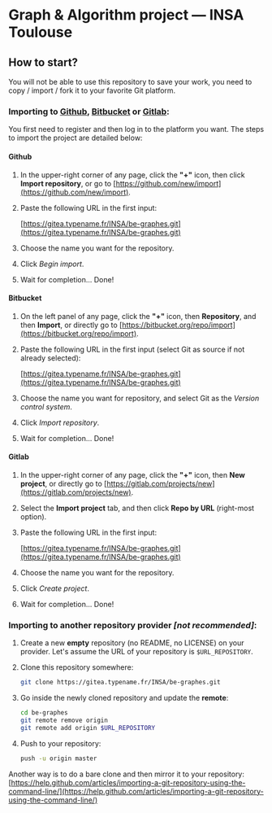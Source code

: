 # Graph & Algorithm project &mdash; INSA Toulouse

## How to start?

You will not be able to use this repository to save your work, you need to copy / import / fork it to 
your favorite Git platform.

### Importing to [Github](https://github.com), [Bitbucket](https://bitbucket.org) or [Gitlab](https://gitlab.com):

You first need to register and then log in to the platform you want. The steps to import the project are detailed below:

#### Github

1. In the upper-right corner of any page, click the **"+"** icon, then click **Import repository**, or go to [https://github.com/new/import](https://github.com/new/import). 

2. Paste the following URL in the first input:
 
    [https://gitea.typename.fr/INSA/be-graphes.git](https://gitea.typename.fr/INSA/be-graphes.git)

3. Choose the name you want for the repository.

4. Click *Begin import*.

5. Wait for completion... Done!

#### Bitbucket

1. On the left panel of any page, click the **"+"** icon, then **Repository**, and then **Import**, or directly go to [https://bitbucket.org/repo/import](https://bitbucket.org/repo/import). 

2. Paste the following URL in the first input (select Git as source if not already selected):
 
    [https://gitea.typename.fr/INSA/be-graphes.git](https://gitea.typename.fr/INSA/be-graphes.git)

3. Choose the name you want for repository, and select Git as the *Version control system*.

4. Click *Import repository*.

5. Wait for completion... Done!

#### Gitlab

1. In the upper-right corner of any page, click the **"+"** icon, then **New project**, or directly go to [https://gitlab.com/projects/new](https://gitlab.com/projects/new).

2. Select the **Import project** tab, and then click **Repo by URL** (right-most option).


3. Paste the following URL in the first input:
 
    [https://gitea.typename.fr/INSA/be-graphes.git](https://gitea.typename.fr/INSA/be-graphes.git)
    
4. Choose the name you want for the repository.

5. Click *Create project*.

6. Wait for completion... Done!

### Importing to another repository provider *[not recommended]*:

1. Create a new **empty** repository (no README, no LICENSE) on your provider. Let's assume the URL of your repository is `$URL_REPOSITORY`.

2. Clone this repository somewhere:

    ```bash
	git clone https://gitea.typename.fr/INSA/be-graphes.git
	```

3. Go inside the newly cloned repository and update the **remote**:

    ```bash
	cd be-graphes
	git remote remove origin
	git remote add origin $URL_REPOSITORY
	```

4. Push to your repository:

    ```bash
	push -u origin master
	```
	
Another way is to do a bare clone and then mirror it to your repository: [https://help.github.com/articles/importing-a-git-repository-using-the-command-line/](https://help.github.com/articles/importing-a-git-repository-using-the-command-line/)